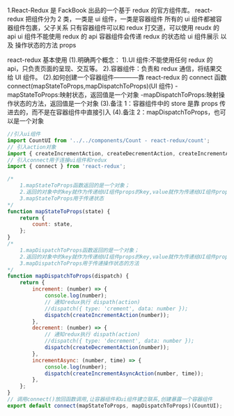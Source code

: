 1.React-Redux 是 FackBook 出品的一个基于 redux 的官方组件库。
react-redux 把组件分为 2 类，一类是 ui 组件，一类是容器组件
所有的 ui 组件都被容器组件包裹，父子关系
只有容器组件可以和 redux 打交道，可以使用 reudx 的 api
ui 组件不能使用 redux 的 api
容器组件会传递 redux 的状态给 ui 组件展示 以及 操作状态的方法 props

react-redux 基本使用
(1).明确两个概念：
1).UI 组件:不能使用任何 redux 的 api，只负责页面的呈现、交互等。
2).容器组件：负责和 redux 通信，将结果交给 UI 组件。
(2).如何创建一个容器组件————靠 react-redux 的 connect 函数
connect(mapStateToProps,mapDispatchToProps)(UI 组件)
-mapStateToProps:映射状态，返回值是一个对象
-mapDispatchToProps:映射操作状态的方法，返回值是一个对象
(3).备注 1：容器组件中的 store 是靠 props 传进去的，而不是在容器组件中直接引入
(4).备注 2：mapDispatchToProps，也可以是一个对象

```js
//引入ui组件
import CountUI from '../../components/Count - react-redux/count';
// 引入action对象
import { createIncrementAction, createDecrementAction, createIncrementAsyncAction } from '../../redux/count_action';
// 引入connect用于连接ui组件和redux
import { connect } from 'react-redux';

/* 
	1.mapStateToProps函数返回的是一个对象；
	2.返回的对象中的key就作为传递给UI组件props的key,value就作为传递给UI组件props的value
	3.mapStateToProps用于传递状态
*/
function mapStateToProps(state) {
    return {
        count: state,
    };
}
/* 
	1.mapDispatchToProps函数返回的是一个对象；
	2.返回的对象中的key就作为传递给UI组件props的key,value就作为传递给UI组件props的value
	3.mapDispatchToProps用于传递操作状态的方法
*/
function mapDispatchToProps(dispatch) {
    return {
        increment: (number) => {
            console.log(number);
            // 通知redux执行 dispath(action)
            //dispatch({ type: 'crement', data: number });
            dispatch(createIncrementAction(number));
        },
        decrement: (number) => {
            // 通知redux执行 dispath(action)
            //dispatch({ type: 'decrement', data: number });
            dispatch(createDecrementAction(number));
        },
        incrementAsync: (number, time) => {
            console.log(number);
            dispatch(createIncrementAsyncAction(number, time));
        },
    };
}
// 调用connect()放回函数调用,让容器组件和ui组件建立联系,创建暴露一个容器组件
export default connect(mapStateToProps, mapDispatchToProps)(CountUI);
```

